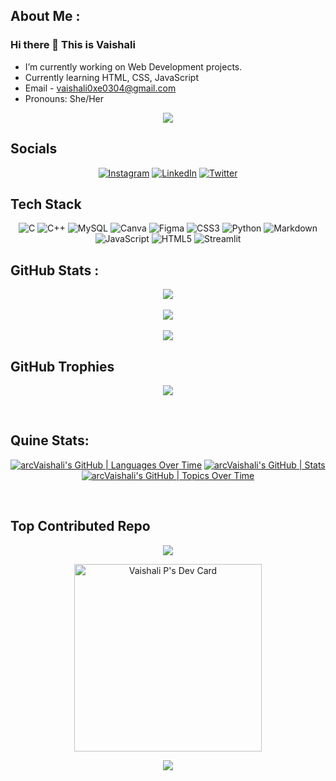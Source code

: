 ## About Me :
### Hi there 👋 This is Vaishali 

- I’m currently working on Web Development projects. <br>
- Currently learning HTML, CSS, JavaScript <br>
- Email - vaishali0xe0304@gmail.com <br>
- Pronouns: She/Her <br>

<div align="center">     
 
[![](https://visitcount.itsvg.in/api?id=arcVaisahli&label=Profile%20Views&color=12&icon=0&pretty=false)](https://visitcount.itsvg.in)


</div>

## Socials
<div align="center">
 
[![Instagram](https://img.shields.io/badge/Instagram-%23E4405F.svg?logo=Instagram&logoColor=white)](https://instagram.com/vaishali_p14) [![LinkedIn](https://img.shields.io/badge/LinkedIn-%230077B5.svg?logo=linkedin&logoColor=white)]([https://linkedin.com/in/https://www.linkedin.com/in/vaishali-p-97326221b/](https://www.linkedin.com/in/vaishali-p-97326221b/)) [![Twitter](https://img.shields.io/badge/Twitter-%231DA1F2.svg?logo=Twitter&logoColor=white)](https://twitter.com/Vaishali_P14) 

</div>



## Tech Stack
<div align="center">

![C](https://img.shields.io/badge/c-%2300599C.svg?style=for-the-badge&logo=c&logoColor=white) ![C++](https://img.shields.io/badge/c++-%2300599C.svg?style=for-the-badge&logo=c%2B%2B&logoColor=white) ![MySQL](https://img.shields.io/badge/mysql-%2300f.svg?style=for-the-badge&logo=mysql&logoColor=white) ![Canva](https://img.shields.io/badge/Canva-%2300C4CC.svg?style=for-the-badge&logo=Canva&logoColor=white) 	![Figma](https://img.shields.io/badge/figma-%23F24E1E.svg?style=for-the-badge&logo=figma&logoColor=white) ![CSS3](https://img.shields.io/badge/css3-%231572B6.svg?style=for-the-badge&logo=css3&logoColor=white) ![Python](https://img.shields.io/badge/python-3670A0?style=for-the-badge&logo=python&logoColor=ffdd54) ![Markdown](https://img.shields.io/badge/markdown-%23000000.svg?style=for-the-badge&logo=markdown&logoColor=white) ![JavaScript](https://img.shields.io/badge/javascript-%23323330.svg?style=for-the-badge&logo=javascript&logoColor=%23F7DF1E) ![HTML5](https://img.shields.io/badge/html5-%23E34F26.svg?style=for-the-badge&logo=html5&logoColor=white) ![Streamlit](https://img.shields.io/badge/html5-%23E34F26.svg?style=for-the-badge&logo=streamlit&logoColor=red)


</div>



## GitHub Stats :
<div align="center">
 
![](https://github-readme-stats.vercel.app/api?username=arcVaishali&theme=dark&hide_border=false&include_all_commits=false&count_private=true) <br/><br/>
![](https://github-readme-streak-stats.herokuapp.com/?user=arcVaishali&theme=dark&hide_border=false) <br/><br/>
![](https://github-readme-stats.vercel.app/api/top-langs/?username=arcVaishali&theme=dark&hide_border=false&include_all_commits=false&count_private=true&layout=compact)
 
</div>



## GitHub Trophies
<div align="center">

![](https://github-trophies.vercel.app/?username=arcVaishali&theme=onedark&no-frame=true&no-bg=true&margin-w=4)
 
</div>

<br>

## Quine Stats:
<div align = "center">
 
[![arcVaishali's GitHub | Languages Over Time](https://stats.quine.sh/arcVaishali/languages-over-time?theme=dark)](https://quine.sh)
[![arcVaishali's GitHub | Stats](https://stats.quine.sh/arcVaishali/github?theme=dark)](https://quine.sh?utm_source=widgets&utm_campaign=arcVaishali)
[![arcVaishali's GitHub | Topics Over Time](https://stats.quine.sh/arcVaishali/topics-over-time?theme=dark)](https://quine.sh?utm_source=widgets&utm_campaign=arcVaishali)

</div>

<br>

<!--
## 🐦 Latest Tweet
<div align="center">

[![](https://gtce.itsvg.in/api?username=Vaishali_P14)](https://github.com/VishwaGauravIn/github-twitter-card-embed)
 
</div>
-->


## Top Contributed Repo
<div align="center">

![](https://github-contributor-stats.vercel.app/api?username=arcVaishali&limit=5&theme=dark&combine_all_yearly_contributions=true)  
 
</div>

<!-- Daily.dev devcard -->
<div align = "center"> 
 
<a href="https://app.daily.dev/arcVaishali14"><img src="https://api.daily.dev/devcards/6fc61422fa0c445bb08421db8c2b4185.png?r=8op" width="300" alt="Vaishali P's Dev Card"/></a>

</div>

<div align="center">

![](https://quotes-github-readme.vercel.app/api?type=horizontal&theme=radical)
 
</div>






 


<!--
**arcVaishali/arcVaishali** is a ✨ _special_ ✨ repository because its `README.md` (this file) appears on your GitHub profile.

Here are some ideas to get you started:

- 🔭 I’m currently working on ...
- 🌱 I’m currently learning ...
- 👯 I’m looking to collaborate on ...
- 🤔 I’m looking for help with ...
- 💬 Ask me about ...
- 📫 How to reach me: ...
- 😄 Pronouns: ...
- ⚡ Fun fact: ...
-->
